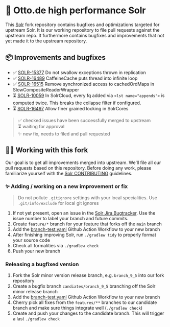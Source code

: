 # 🚀 Otto.de high performance Solr

This [Solr](/apache/solr) fork repository contains bugfixes
and optimizations targeted for upstream Solr. It is our working 
repository to file pull requests against the upstream repo. It
furthermore contains bugfixes and improvements that not yet made
it to the upstream repository.

## 📦 Improvements and bugfixes


* ✅ [SOLR-15377](https://issues.apache.org/jira/browse/SOLR-15377) Do not swallow exceptions thrown in replication
* ✅ [SOLR-16489](https://issues.apache.org/jira/browse/SOLR-16489) CaffeineCache puts thread into infinite loop
* ✅ [SOLR-16515](https://issues.apache.org/jira/browse/SOLR-16515) Remove synchronized access to cachedOrdMaps in SlowCompositeReaderWrapper
* ⏳ [SOLR-10059](https://issues.apache.org/jira/browse/SOLR-10059) In SolrCloud, every fq added via `<lst name="appends">` 
     is computed twice. This breaks the collapse filter if configured.
* ⏳ [SOLR-16497](https://issues.apache.org/jira/browse/SOLR-16497) Allow finer grained locking in SolrCores

> ✅ checked issues have been successfully merged to upstream\
> ⏳ waiting for approval\
> ✨ new fix, needs to filed and pull requested

## 👩‍💻 Working with this fork

Our goal is to get all improvements merged into upstream. We'll file all our
pull requests based on this repository. Before doing any work, please
familiarize yourself with the [Solr CONTRIBUTING](https://github.com/apache/solr/blob/main/CONTRIBUTING.md) guidelines.


### ✨ Adding / working on a new improvement or fix

> Do not pollute `.gitignore` settings with your local specialities. 
> Use `.git/info/exclude` for local git ignores

1. If not yet present, open an issue in the [Solr Jira Bugtracker](https://issues.apache.org/jira/projects/SOLR/issues/SOLR-16781?filter=allopenissues).
   Use the issue number to label your branch and future commits.
1. Create `feature/*` branch for your feature that forks 
   off the `main` branch
1. Add the [branch-test.yaml](.github/workflows/branch-test.yaml) 
   Github Action Workflow to your new branch
1. After finishing improving Solr, run `./gradlew tidy`
   to properly format your source code
1. Check all formalities via `./gradlew check`
1. Push your new branch

### Releasing a bugfixed version

1. Fork the Solr minor version release branch, e.g. `branch_9_5`
   into our fork repository
1. Create a bugfix branch `candiates/branch_9_5` branching off
   the Solr minor release branch
1. Add the [branch-test.yaml](.github/workflows/branch-test.yaml) 
   Github Action Workflow to your new branch
1. Cherry pick all fixes from the `features/**` branches to our 
   candidate branch and make sure things integrate well (`./gradlew check`)
1. Create and push your changes to the candidate branch. This will
   trigger a last `./gradlew check`
